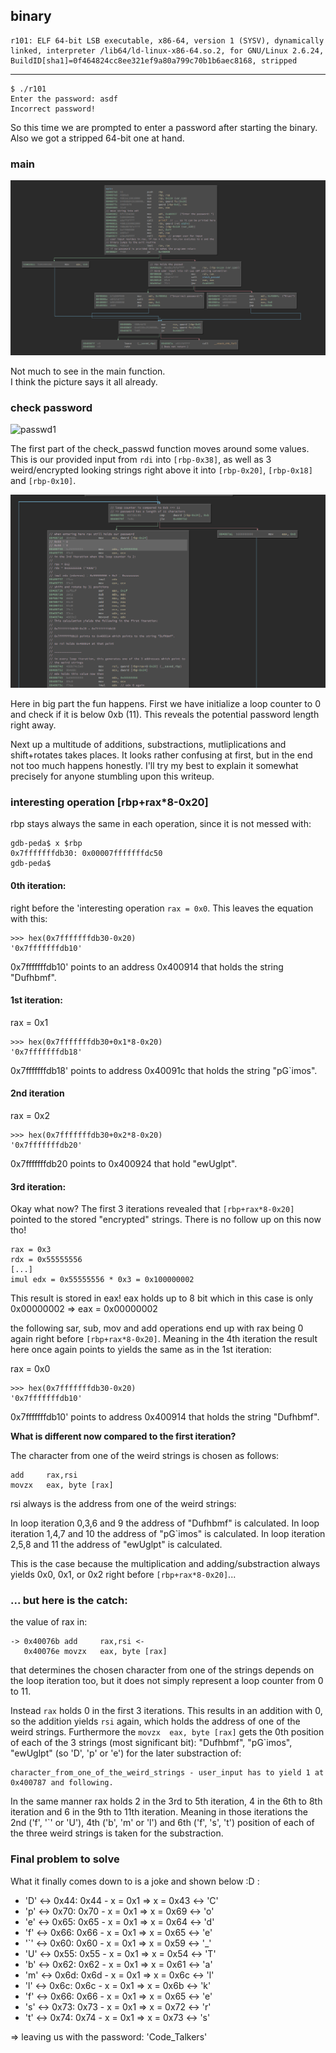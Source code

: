 ## binary

	r101: ELF 64-bit LSB executable, x86-64, version 1 (SYSV), dynamically linked, interpreter /lib64/ld-linux-x86-64.so.2, for GNU/Linux 2.6.24, BuildID[sha1]=0f464824cc8ee321ef9a80a799c70b1b6aec8168, stripped

____

	$ ./r101      
	Enter the password: asdf
	Incorrect password!

So this time we are prompted to enter a password after starting the binary.
Also we got a stripped 64-bit one at hand.


### main

![main](https://github.com/0x00rick/reverse_engineering/blob/master/re_100/images/main.png)


Not much to see in the main function.  
I think the picture says it all already.


### check password


![passwd1](https://github.com/0x00rick/reverse_engineering/blob/master/re_100/images/passwd.png)



The first part of the check_passwd function moves around some values.
This is our provided input from `rdi` into `[rbp-0x38]`, as well as 3 weird/encrypted looking strings right above it into `[rbp-0x20]`, `[rbp-0x18]` and `[rbp-0x10]`.


![passwd2](https://github.com/0x00rick/reverse_engineering/blob/master/re_100/images/passwd2.png)

Here in big part the fun happens.
First we have  initialize a loop counter to 0 and check if it is below 0xb (11).
This reveals the potential password length right away. 

Next up a multitude of additions, substractions, mutliplications and shift+rotates takes places.
It looks rather confusing at first, but in the end not too much happens honestly.
I'll try my best to explain it somewhat precisely for anyone stumbling upon this writeup.


### interesting operation [rbp+rax*8-0x20]

rbp stays always the same in each operation, since it is not messed with:

	gdb-peda$ x $rbp
	0x7fffffffdb30:	0x00007fffffffdc50
	gdb-peda$

#### 0th iteration:

right before the 'interesting operation `rax = 0x0`. This leaves the equation with this:

	>>> hex(0x7fffffffdb30-0x20)
	'0x7fffffffdb10'

0x7fffffffdb10' points to an address 0x400914 that holds the string "Dufhbmf".


#### 1st iteration:

rax = 0x1

	>>> hex(0x7fffffffdb30+0x1*8-0x20)
	'0x7fffffffdb18'

0x7fffffffdb18' points to address  0x40091c that holds the string "pG`imos".


#### 2nd iteration 


rax = 0x2

	>>> hex(0x7fffffffdb30+0x2*8-0x20)
	'0x7fffffffdb20'
	
0x7fffffffdb20 points to 0x400924 that hold "ewUglpt".


#### 3rd iteration:

Okay what now? 
The first 3 iterations revealed that `[rbp+rax*8-0x20]` pointed to the stored "encrypted" strings.
There is no follow up on this now tho!

	rax = 0x3
	rdx = 0x55555556
	[...]
	imul edx = 0x55555556 * 0x3 = 0x100000002
	
This result is stored in eax!
eax holds up to 8 bit which in this case is only 0x00000002
=> eax = 0x00000002

the following sar, sub, mov and add operations end up with rax being 0 again right before `[rbp+rax*8-0x20]`.
Meaning in the 4th iteration the result here once again points to yields the same as in the 1st iteration:

rax = 0x0 


	>>> hex(0x7fffffffdb30-0x20)
	'0x7fffffffdb10'
	
0x7fffffffdb10' points to address  0x400914 that holds the string "Dufhbmf".
	
**What is different now compared to the first iteration?**

The character from one of the weird strings is chosen as follows:

	add 	rax,rsi
	movzx 	eax, byte [rax]
	
rsi always is the address from one of the weird strings:

In loop iteration 0,3,6 and 9 the address of "Dufhbmf" is calculated.
In loop iteration 1,4,7 and 10 the address of "pG`imos" is calculated.
In loop iteration 2,5,8 and 11 the address of "ewUglpt" is calculated.

This is the case because the multiplication and adding/substraction always yields 0x0, 0x1, or 0x2 right before `[rbp+rax*8-0x20]`...


### ... but here is the catch:

the value of rax in:

	-> 0x40076b add 	rax,rsi <-
	   0x40076e movzx 	eax, byte [rax]
	

that determines the chosen character from one of the strings depends on the loop iteration too, but it does not simply represent a loop counter from 0 to 11.

Instead `rax` holds 0 in the first 3 iterations. 
This results in an addition with 0, so the addition yields `rsi` again, which holds the address of one of the weird strings.
Furthermore the `movzx 	eax, byte [rax]` gets the 0th position of each of the 3 strings (most significant bit):  "Dufhbmf", "pG`imos", "ewUglpt" (so 'D',  'p' or 'e') for the later substraction of:

	character_from_one_of_the_weird_strings - user_input has to yield 1 at 0x400787 and following.


In the same manner rax holds 2 in the 3rd to 5th iteration, 4 in the 6th to 8th iteration and 6 in the 9th to 11th iteration.
Meaning in those iterations the 2nd ('f',  '`' or 'U'), 4th ('b', 'm' or 'l') and 6th ('f', 's', 't') position of each of the three weird strings is taken for the substraction.


### Final problem to solve

What it finally comes down to is a joke and shown below :D :

- 'D' <-> 0x44:	0x44 - x = 0x1	=> x = 0x43 <-> 'C'
- 'p' <-> 0x70:	  0x70 - x = 0x1	=> x = 0x69 <-> 'o'
- 'e' <-> 0x65:	  0x65 - x = 0x1	=> x = 0x64 <-> 'd'
- 'f' <-> 0x66:	  0x66 - x = 0x1	=> x = 0x65 <-> 'e'
- '`' <-> 0x60:	  0x60 - x = 0x1	=> x = 0x59 <-> '_'
- 'U' <-> 0x55:	  0x55 - x = 0x1	=> x = 0x54 <-> 'T'
- 'b' <-> 0x62:	  0x62 - x = 0x1	=> x = 0x61 <-> 'a'
- 'm' <-> 0x6d:	0x6d - x = 0x1	=> x = 0x6c <-> 'l'
- 'l' <-> 0x6c:	0x6c - x = 0x1	=> x = 0x6b <-> 'k'
- 'f' <-> 0x66:	0x66 - x = 0x1	=> x = 0x65 <-> 'e'
- 's' <-> 0x73:	0x73 - x = 0x1	=> x = 0x72 <-> 'r'
- 't' <-> 0x74:	0x74 - x = 0x1	=> x = 0x73 <-> 's'


=> leaving us with the password: 'Code_Talkers'


